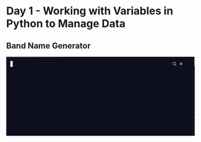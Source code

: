 # Day 1 - Working with Variables in Python to Manage Data

## Band Name Generator

![band name generator](band_name_generator.gif)
